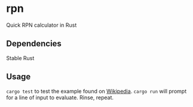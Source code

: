 # rpn
Quick RPN calculator in Rust
## Dependencies
Stable Rust
## Usage
`cargo test` to test the example found on [Wikipedia](https://en.wikipedia.org/wiki/Reverse_Polish_notation#Example).  `cargo run` will prompt for a line of input to evaluate.  Rinse, repeat.
